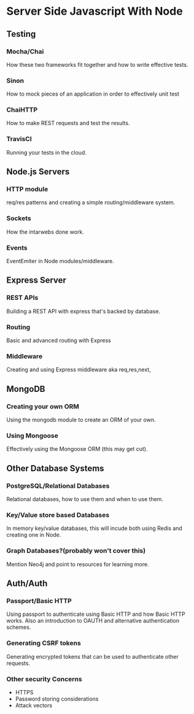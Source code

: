 # Server Side Javascript With Node
## Testing
### Mocha/Chai
How these two frameworks fit together and how to write effective tests.
### Sinon
How to mock pieces of an application in order to effectively unit test
### ChaiHTTP
How to make REST requests and test the results.
### TravisCI
Running your tests in the cloud.
## Node.js Servers
### HTTP module
req/res patterns and creating a simple routing/middleware system.
### Sockets
How the intarwebs done work.
### Events
EventEmiter in Node modules/middleware.
## Express Server
### REST APIs
Building a REST API with express that's backed by database.
### Routing
Basic and advanced routing with Express
### Middleware
Creating and using Express middleware aka req,res,next,
## MongoDB
### Creating your own ORM
Using the mongodb module to create an ORM of your own.
### Using Mongoose
Effectively using the Mongoose ORM (this may get cut).
## Other Database Systems
### PostgreSQL/Relational Databases
Relational databases, how to use them and when to use them.
### Key/Value store based Databases
In memory key/value databases, this will incude both using Redis and creating
one in Node.
### Graph Databases?(probably won't cover this)
Mention Neo4j and point to resources for learning more.
## Auth/Auth
### Passport/Basic HTTP
Using passport to authenticate using Basic HTTP and how Basic HTTP works.
Also an introduction to OAUTH and alternative authentication schemes.
### Generating CSRF tokens
Generating encrypted tokens that can be used to authenticate other requests.
### Other security Concerns
* HTTPS
* Password storing considerations
* Attack vectors
